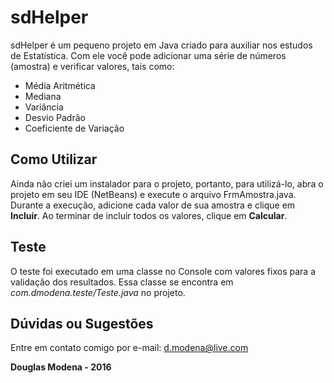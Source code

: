 sdHelper
========
sdHelper é um pequeno projeto em Java criado para auxiliar nos estudos de Estatística. Com ele você pode adicionar uma série de números (amostra) e verificar valores, tais como:
- Média Aritmética
- Mediana
- Variância
- Desvio Padrão
- Coeficiente de Variação

Como Utilizar
--------------
Ainda não criei um instalador para o projeto, portanto, para utilizá-lo, abra o projeto em seu IDE (NetBeans) e execute o arquivo FrmAmostra.java.
Durante a execução, adicione cada valor de sua amostra e clique em **Incluir**. Ao terminar de incluir todos os valores, clique em **Calcular**.

Teste
-------
O teste foi executado em uma classe no Console com valores fixos para a validação dos resultados. Essa classe se encontra em *com.dmodena.teste/Teste.java* no projeto.

Dúvidas ou Sugestões
--------------------
Entre em contato comigo por e-mail: d.modena@live.com

**Douglas Modena - 2016**
